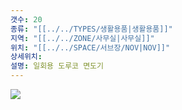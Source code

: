 ```yaml
---
갯수: 20
종류: "[[../../TYPES/생활용품|생활용품]]"
지역: "[[../../ZONE/사무실|사무실]]"
위치: "[[../../SPACE/서브장/NOV|NOV]]"
상세위치: 
설명: 일회용 도루코 면도기
---
```

![](http://192.168.50.22/images/240607_IMG_0171.png)